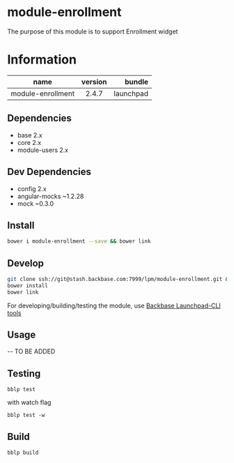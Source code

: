 # module-enrollment
The purpose of this module is to support Enrollment widget

# Information
|  name |  version |  bundle | 
|--|:--:|--:|
|  module-enrollment |  2.4.7 |  launchpad | 

## Dependencies

- base 2.x
- core 2.x
- module-users 2.x

## Dev Dependencies

- config 2.x
- angular-mocks ~1.2.28
- mock ~0.3.0

## Install
```bash
bower i module-enrollment --save && bower link
```
## Develop
```bash
git clone ssh://git@stash.backbase.com:7999/lpm/module-enrollment.git && cd module-enrollment
bower install
bower link
```
For developing/building/testing the module, use [Backbase Launchpad-CLI tools](https://stash.backbase.com/projects/LP/repos/cli/browse)

## Usage
-- TO BE ADDED

## Testing
```
bblp test
```
with watch flag

```
bblp test -w
```
## Build
```
bblp build
```
